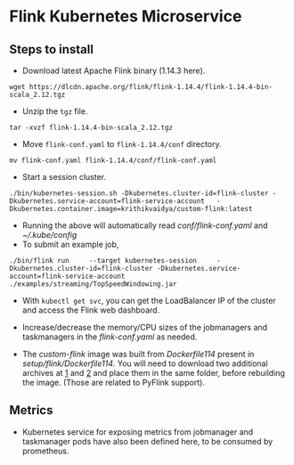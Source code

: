 # Flink Kubernetes Microservice

## Steps to install

- Download latest Apache Flink binary (1.14.3 here).
```
wget https://dlcdn.apache.org/flink/flink-1.14.4/flink-1.14.4-bin-scala_2.12.tgz
```
- Unzip the `tgz` file.
```
tar -xvzf flink-1.14.4-bin-scala_2.12.tgz
```
- Move `flink-conf.yaml` to `flink-1.14.4/conf` directory.
```
mv flink-conf.yaml flink-1.14.4/conf/flink-conf.yaml
```
- Start a session cluster.
```
./bin/kubernetes-session.sh -Dkubernetes.cluster-id=flink-cluster -Dkubernetes.service-account=flink-service-account   -Dkubernetes.container.image=krithikvaidya/custom-flink:latest 
```
- Running the above will automatically read *conf/flink-conf.yaml* and *~/.kube/config*
- To submit an example job,
```
./bin/flink run     --target kubernetes-session     -Dkubernetes.cluster-id=flink-cluster -Dkubernetes.service-account=flink-service-account     ./examples/streaming/TopSpeedWindowing.jar
```
- With ```kubectl get svc```, you can get the LoadBalancer IP of the cluster and access the Flink web dashboard.
- Increase/decrease the memory/CPU sizes of the jobmanagers and taskmanagers in the *flink-conf.yaml* as needed.

- The *custom-flink* image was built from *Dockerfile114* present in *setup/flink/Dockerfile114*. You will need to download
two additional archives at [1](https://archive.apache.org/dist/flink/flink-1.14.3/python/apache-flink-libraries-1.14.3.tar.gz) and [2](https://archive.apache.org/dist/flink/flink-1.14.3/python/apache-flink-1.14.3.tar.gz)
and place them in the same folder, before rebuilding the image. (Those are related to PyFlink support).

## Metrics

- Kubernetes service for exposing metrics from jobmanager and taskmanager pods have also been defined here,
to be consumed by prometheus.
